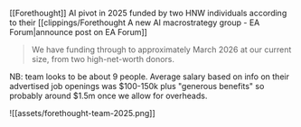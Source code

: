 [[Forethought]] AI pivot in 2025 funded by two HNW individuals  according to their [[clippings/Forethought A new AI macrostrategy group - EA Forum|announce post on EA Forum]]

> We have funding through to approximately March 2026 at our current size, from two high-net-worth donors.

NB: team looks to be about 9 people. Average salary based on info on their advertised job openings was \$100-150k plus "generous benefits" so probably around \$1.5m once we allow for overheads.

![[assets/forethought-team-2025.png]]